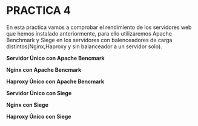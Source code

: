 

# **PRACTICA 4**


En esta practica vamos a comprobar el rendimiento de los servidores web que hemos instalado anteriormente, para ello utilizaremos Apache Benchmark y Siege en los servidores con balenceadores de carga distintos(Nginx,Haproxy y sin balanceador a un servidor solo).

**Servidor Único con Apache Bencmark**

**Nginx con Apache Bencmark**  

**Haproxy Único con Apache Bencmark**  

**Servidor Único con Siege**

**Nginx con Siege**  

**Haproxy Único con Siege**    


